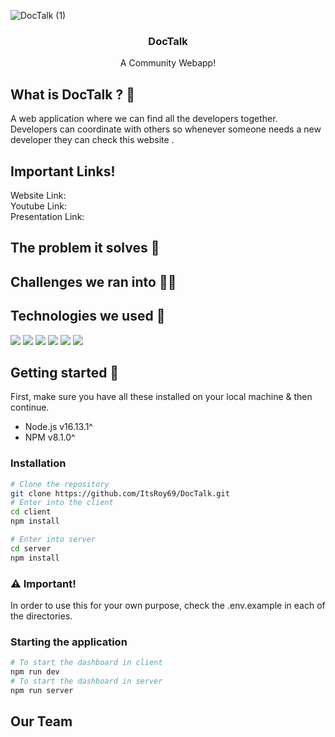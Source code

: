 <p align="center">

   ![DocTalk (1)](https://user-images.githubusercontent.com/72851613/162625548-813438e0-7d95-472a-8c30-16071e9777d6.png)

   <h3 align="center">DocTalk</h3>
   <p align="center">A Community Webapp!</p>
</p>

<div align="center">

</div>

## What is DocTalk ? 🤔

A web application where we can find all the developers together. Developers can coordinate with others so whenever someone needs a new developer they can check this website .

## Important Links!

Website Link:
<br/>
Youtube Link:
<br/>
Presentation Link:

## The problem it solves 🍊

## Challenges we ran into 👩‍💻

## Technologies we used 🔮

![](https://img.shields.io/badge/React-20232A?style=for-the-badge&logo=react&logoColor=61DAFB) ![](https://img.shields.io/badge/MongoDB-4EA94B?style=for-the-badge&logo=mongodb&logoColor=white) ![](https://img.shields.io/badge/Node.js-339933?style=for-the-badge&logo=nodedotjs&logoColor=white) ![](https://img.shields.io/badge/Express.js-000000?style=for-the-badge&logo=express&logoColor=white) ![](https://img.shields.io/badge/Visual_Studio_Code-0078D4?style=for-the-badge&logo=visual%20studio%20code&logoColor=white) ![](https://img.shields.io/badge/Heroku-430098?style=for-the-badge&logo=heroku&logoColor=white)

## Getting started 💫

First, make sure you have all these installed on your local machine & then continue.

- Node.js v16.13.1^
- NPM v8.1.0^

### Installation

```bash
# Clone the repository
git clone https://github.com/ItsRoy69/DocTalk.git
# Enter into the client
cd client
npm install

# Enter into server
cd server
npm install
```

### ⚠️ Important!

In order to use this for your own purpose, check the .env.example in each of the directories.

### Starting the application

```bash
# To start the dashboard in client
npm run dev
# To start the dashboard in server
npm run server
```

<!-- ## Bot Features & Commands

* 💸 Pay a Discord user / Slack user

`/pay user_name amount`

<br />
<img src="./images/command.png" width="300px"> -->

## Our Team
